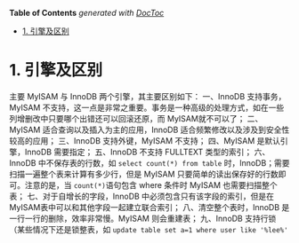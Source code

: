 <!-- START doctoc generated TOC please keep comment here to allow auto update -->
<!-- DON'T EDIT THIS SECTION, INSTEAD RE-RUN doctoc TO UPDATE -->
**Table of Contents**  *generated with [DocToc](https://github.com/thlorenz/doctoc)*

- [1. 引擎及区别](#1-%E5%BC%95%E6%93%8E%E5%8F%8A%E5%8C%BA%E5%88%AB)

<!-- END doctoc generated TOC please keep comment here to allow auto update -->

# 1. 引擎及区别
主要 MyISAM 与 InnoDB 两个引擎，其主要区别如下：
一、InnoDB 支持事务，MyISAM 不支持，这一点是非常之重要。事务是一种高级的处理方式，如在一些列增删改中只要哪个出错还可以回滚还原，而 MyISAM就不可以了；
二、MyISAM 适合查询以及插入为主的应用，InnoDB 适合频繁修改以及涉及到安全性较高的应用；
三、InnoDB 支持外键，MyISAM 不支持；
四、MyISAM 是默认引擎，InnoDB 需要指定；
五、InnoDB 不支持 FULLTEXT 类型的索引；
六、InnoDB 中不保存表的行数，如 `select count(*) from table` 时，InnoDB；需要扫描一遍整个表来计算有多少行，但是 MyISAM 只要简单的读出保存好的行数即可。注意的是，当 `count(*)`语句包含 where 条件时 MyISAM 也需要扫描整个表；
七、对于自增长的字段，InnoDB 中必须包含只有该字段的索引，但是在 MyISAM表中可以和其他字段一起建立联合索引；
八、清空整个表时，InnoDB 是一行一行的删除，效率非常慢。MyISAM 则会重建表；
九、InnoDB 支持行锁（某些情况下还是锁整表，如 `update table set a=1 where user like '%lee%'`